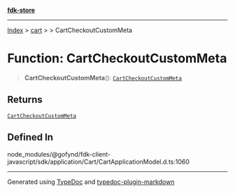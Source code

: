 [**fdk-store**](../../../README.md)
***

[Index](../../../API.md) > [cart](../../README.md) > [<internal>](../README.md) > CartCheckoutCustomMeta

# Function: CartCheckoutCustomMeta

> **CartCheckoutCustomMeta**(): [`CartCheckoutCustomMeta`](../type-aliases/type-alias.CartCheckoutCustomMeta.md)

## Returns

[`CartCheckoutCustomMeta`](../type-aliases/type-alias.CartCheckoutCustomMeta.md)

## Defined In

node\_modules/@gofynd/fdk-client-javascript/sdk/application/Cart/CartApplicationModel.d.ts:1060

***
Generated using [TypeDoc](https://typedoc.org/) and [typedoc-plugin-markdown](https://www.npmjs.com/package/typedoc-plugin-markdown)
